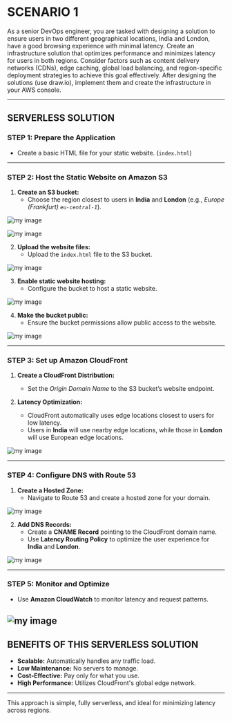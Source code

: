 # SCENARIO 1

As a senior DevOps engineer, you are tasked with designing a solution to ensure users in two different geographical locations, India and London, have a good browsing experience with minimal latency. Create an infrastructure solution that optimizes performance and minimizes latency for users in both regions. Consider factors such as content delivery networks (CDNs), edge caching, global load balancing, and region-specific deployment strategies to achieve this goal effectively. After designing the solutions (use draw.io), implement them and create the infrastructure in your AWS console.

---

## SERVERLESS SOLUTION

### STEP 1: Prepare the Application

- Create a basic HTML file for your static website. (`index.html`)

---

### STEP 2: Host the Static Website on Amazon S3

1. **Create an S3 bucket:**
   - Choose the region closest to users in **India** and **London** (e.g., *Europe (Frankfurt) `eu-central-1`*).

![my image](https://github.com/jayymeg/AWS_Critical_Thinking_1/blob/master/SCENARIO_1%20IMAGES/step%202%20(create%20S3%20bucket).JPG)
   

![my image](https://github.com/jayymeg/AWS_Critical_Thinking_1/blob/master/SCENARIO_1%20IMAGES/step%202(d).JPG)

2. **Upload the website files:**
   - Upload the `index.html` file to the S3 bucket.

![my image](https://github.com/jayymeg/AWS_Critical_Thinking_1/blob/master/SCENARIO_1%20IMAGES/step%202(e).JPG)
   
3. **Enable static website hosting:**
   - Configure the bucket to host a static website.

![my image](https://github.com/jayymeg/AWS_Critical_Thinking_1/blob/master/SCENARIO_1%20IMAGES/step%202(f).JPG)
   
4. **Make the bucket public:**
   - Ensure the bucket permissions allow public access to the website.

![my image](https://github.com/jayymeg/AWS_Critical_Thinking_1/blob/master/SCENARIO_1%20IMAGES/step%202(g).JPG)

---

### STEP 3: Set up Amazon CloudFront

1. **Create a CloudFront Distribution:**
   - Set the *Origin Domain Name* to the S3 bucket’s website endpoint.
   
2. **Latency Optimization:**
   - CloudFront automatically uses edge locations closest to users for low latency.
   - Users in **India** will use nearby edge locations, while those in **London** will use European edge locations.

![my image](https://github.com/jayymeg/AWS_Critical_Thinking_1/blob/master/SCENARIO_1%20IMAGES/step%203.JPG)

---

### STEP 4: Configure DNS with Route 53

1. **Create a Hosted Zone:**
   - Navigate to Route 53 and create a hosted zone for your domain.

![my image](https://github.com/jayymeg/AWS_Critical_Thinking_1/blob/master/SCENARIO_1%20IMAGES/step%204.JPG)

2. **Add DNS Records:**
   - Create a **CNAME Record** pointing to the CloudFront domain name.
   - Use **Latency Routing Policy** to optimize the user experience for **India** and **London**.

![my image](https://github.com/jayymeg/AWS_Critical_Thinking_1/blob/master/SCENARIO_1%20IMAGES/step%204(a).JPG)

---

### STEP 5: Monitor and Optimize

- Use **Amazon CloudWatch** to monitor latency and request patterns.

![my image](https://github.com/jayymeg/AWS_Critical_Thinking_1/blob/master/SCENARIO_1%20IMAGES/step%205.JPG)
---

## BENEFITS OF THIS SERVERLESS SOLUTION

- **Scalable:** Automatically handles any traffic load.
- **Low Maintenance:** No servers to manage.
- **Cost-Effective:** Pay only for what you use.
- **High Performance:** Utilizes CloudFront's global edge network.

---

This approach is simple, fully serverless, and ideal for minimizing latency across regions.
